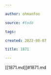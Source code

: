 ```yaml
---

author: ohmanfoo

source: #todo

tags: 

created: 2022-08-07

title: 1871

---
```

[[1871.md]]#1871.md